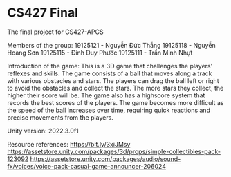 # CS427 Final
 The final project for CS427-APCS

Members of the group:
19125121 - Nguyễn Đức Thắng
19125118 - Nguyễn Hoàng Sơn
19125115 - Đinh Duy Phước 
19125111 - Trần Minh Nhựt

Introduction of the game:
This is a 3D game that challenges the players' reflexes and skills. The game consists of a ball that moves along a track with various obstacles and stars. The players can drag the ball left or right to avoid the obstacles and collect the stars. The more stars they collect, the higher their score will be. The game also has a highscore system that records the best scores of the players. The game becomes more difficult as the speed of the ball increases over time, requiring quick reactions and precise movements from the players.


Unity version: 2022.3.0f1

Resource references:
https://bit.ly/3xiJMsy
https://assetstore.unity.com/packages/3d/props/simple-collectibles-pack-123092
https://assetstore.unity.com/packages/audio/sound-fx/voices/voice-pack-casual-game-announcer-206024